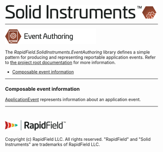 <!--
Copyright (c) RapidField LLC. Licensed under the MIT License. See LICENSE.txt in the project root for license information.
-->

![Solid Instruments logo](../../SolidInstruments.Logo.Color.Transparent.500w.png)
- - -

![Event Authoring label](Label.EventAuthoring.300w.png)

The *RapidField.SolidInstruments.EventAuthoring* library defines a simple pattern for producing and representing reportable application events. Refer to [the project root documentation](../../README.md) for more information.

- [Composable event information](#composable-event-information)

- - -

### Composable event information

[ApplicationEvent](ApplicationEvent.cs) represents information about an application event.

- - -
<br />

![RapidField logo](../../RapidField.Logo.Color.Black.Transparent.200w.png)
<br /><br />
Copyright (c) RapidField LLC. All rights reserved. "RapidField" and "Solid Instruments" are trademarks of RapidField LLC.